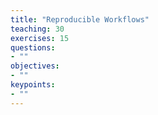 ```yaml
---
title: "Reproducible Workflows"
teaching: 30
exercises: 15
questions:
- ""
objectives:
- ""
keypoints:
- ""
---
```

